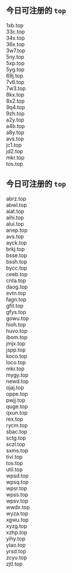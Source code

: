 
## 今日可注册的 `top`
>
1xb.top   
33c.top   
34x.top   
36x.top   
3w7.top   
5ny.top   
5xp.top   
5yg.top   
69j.top   
7v6.top   
7w3.top   
8kx.top   
8x2.top   
9q4.top   
9zh.top   
a2y.top   
a4b.top   
a8y.top   
avs.top   
jc1.top   
jd2.top   
mkr.top   
tos.top   


## 今日可注册的 `top`
>
abrz.top   
abwl.top   
aiat.top   
aihi.top   
alui.top   
anep.top   
avs.top   
ayck.top   
brkj.top   
bsse.top   
bssh.top   
bycc.top   
ceeb.top   
cnta.top   
daog.top   
evtn.top   
fagn.top   
gfit.top   
gfys.top   
gowu.top   
hioh.top   
huvo.top   
ibom.top   
jmjx.top   
jspp.top   
koco.top   
loco.top   
mkr.top   
mygy.top   
newd.top   
ojaj.top   
oppe.top   
pwjj.top   
quge.top   
qxun.top   
rex.top   
rycm.top   
sbac.top   
sctg.top   
sczl.top   
sxms.top   
tivi.top   
tos.top   
util.top   
wpsd.top   
wpsq.top   
wpsr.top   
wpss.top   
wpsv.top   
wwdx.top   
wyza.top   
xgwu.top   
xyzg.top   
xzhp.top   
yihy.top   
ylao.top   
yrsd.top   
zcyu.top   
zjtl.top   

